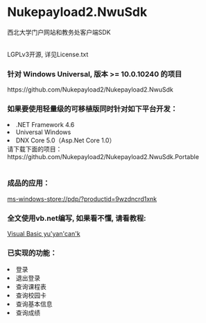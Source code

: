 # Nukepayload2.NwuSdk
西北大学门户网站和教务处客户端SDK<br />

<br />
LGPLv3开源, 详见License.txt<br />
<h3>
    针对 Windows Universal, 版本 >= 10.0.10240 的项目<br />
</h3>
https://github.com/Nukepayload2/Nukepayload2.NwuSdk <br />
<h3>如果要使用轻量级的可移植版同时针对如下平台开发：</h3>
<dlv>
    <li>.NET Framework 4.6</li>
    <li>Universal Windows</li>
    <li>DNX Core 5.0（Asp.Net Core 1.0）</li>
</dlv>
请下载下面的项目：<br />
https://github.com/Nukepayload2/Nukepayload2.NwuSdk.Portable <br />
<br />
<h3>成品的应用：</h3>
<a href="ms-windows-store://pdp/?productid=9wzdncrd1xnk">ms-windows-store://pdp/?productid=9wzdncrd1xnk</a><br />
<h3>
    全文使用vb.net编写, 如果看不懂, 请看教程:
</h3>
<a href="https://msdn.microsoft.com/zh-cn/library/2x7h1hfk.aspx">Visual Basic yu'yan'can'k</a>
<h3>已实现的功能：</h3>
<dlv>
    <li>登录</li>
    <li>退出登录</li>
    <li>查询课程表</li>
    <li>查询校园卡</li>
    <li>查询基本信息</li>
    <li>查询成绩</li>
</dlv>


